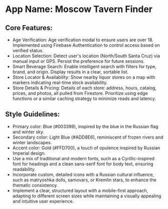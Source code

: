# **App Name**: Moscow Tavern Finder

## Core Features:

- Age Verification: Age verification modal to ensure users are over 18. Implemented using Firebase Authentication to control access based on verified status.
- Location Selection: Detect user's location (North/South Santa Cruz) via manual input or GPS. Persist the preference for future sessions.
- Smart Beverage Search: Enable intelligent search with filters for type, brand, and origin. Display results in a clear, sortable list.
- Store Locator & Availability: Show nearby liquor stores on a map with markers indicating real-time stock availability.
- Store Details & Pricing: Details of each store: address, hours, catalog, prices, and photos, all pulled from Firestore. Prioritize using edge functions or a similar caching strategy to minimize reads and latency.

## Style Guidelines:

- Primary color: Blue (#003399), inspired by the blue in the Russian flag and winter sky.
- Secondary color: Light Blue (#ADD8E6), reminiscent of frozen rivers and winter landscapes.
- Accent color: Gold (#FFD700), a touch of opulence inspired by Russian Imperial design.
- Use a mix of traditional and modern fonts, such as a Cyrillic-inspired font for headings and a clean sans-serif font for body text, ensuring readability.
- Incorporate custom, detailed icons with a Russian cultural influence, such as matryoshka dolls, samovars, or Kremlin stars, to enhance the thematic consistency.
- Implement a clear, structured layout with a mobile-first approach, adapting to different screen sizes while maintaining a visually appealing and intuitive user experience.